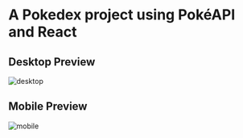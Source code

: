 # A Pokedex project using PokéAPI and React

## Desktop Preview

![desktop](https://user-images.githubusercontent.com/75757398/184955345-8973ad30-6bd7-47d9-8de1-780b282bde28.png)

## Mobile Preview

![mobile](https://user-images.githubusercontent.com/75757398/184955417-ac6e2c4b-6f26-408b-ad93-c69801e70103.png)
